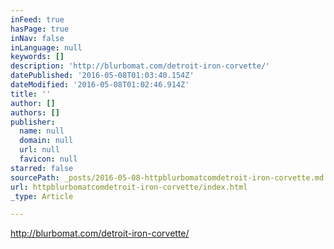 ```yaml
---
inFeed: true
hasPage: true
inNav: false
inLanguage: null
keywords: []
description: 'http://blurbomat.com/detroit-iron-corvette/'
datePublished: '2016-05-08T01:03:40.154Z'
dateModified: '2016-05-08T01:02:46.914Z'
title: ''
author: []
authors: []
publisher:
  name: null
  domain: null
  url: null
  favicon: null
starred: false
sourcePath: _posts/2016-05-08-httpblurbomatcomdetroit-iron-corvette.md
url: httpblurbomatcomdetroit-iron-corvette/index.html
_type: Article

---
```

http://blurbomat.com/detroit-iron-corvette/